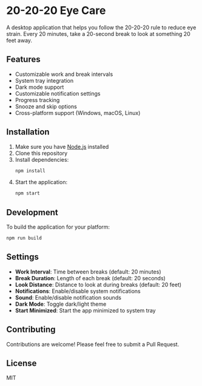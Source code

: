 # 20-20-20 Eye Care

A desktop application that helps you follow the 20-20-20 rule to reduce eye strain. Every 20 minutes, take a 20-second break to look at something 20 feet away.

## Features

- Customizable work and break intervals
- System tray integration
- Dark mode support
- Customizable notification settings
- Progress tracking
- Snooze and skip options
- Cross-platform support (Windows, macOS, Linux)

## Installation

1. Make sure you have [Node.js](https://nodejs.org/) installed
2. Clone this repository
3. Install dependencies:
   ```bash
   npm install
   ```
4. Start the application:
   ```bash
   npm start
   ```

## Development

To build the application for your platform:

```bash
npm run build
```

## Settings

- **Work Interval**: Time between breaks (default: 20 minutes)
- **Break Duration**: Length of each break (default: 20 seconds)
- **Look Distance**: Distance to look at during breaks (default: 20 feet)
- **Notifications**: Enable/disable system notifications
- **Sound**: Enable/disable notification sounds
- **Dark Mode**: Toggle dark/light theme
- **Start Minimized**: Start the app minimized to system tray

## Contributing

Contributions are welcome! Please feel free to submit a Pull Request.

## License

MIT 